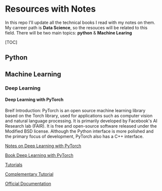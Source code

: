 # Resources with Notes
In this repo I'll update all the technical books I read with my notes on them. My carreer path is **Data Science**, so the resouces will be related to this field. There will be two main topics: **python** & **Machine Learing**

[TOC]

## Python 

## Machine Learning

### Deep Learning

#### Deep Learning with PyTorch

Breif Introduction: PyTorch is an open source machine learning library based on the Torch library, used for applications such as computer vision and natural language processing. It is primarily developed by Facebook's AI Research lab (FAIR). It is free and open-source software released under the Modified BSD license. Although the Python interface is more polished and the primary focus of development, PyTorch also has a C++ interface.

[Notes on Deep Learning with PyTorch](/docs/deep_learning_with_PyTorch/notes_on_deep_learning_with_pytorch.md)

[Book Deep Learning with PyTorch](docs/deep_learning_with_PyTorch/book_deep_learning_with_PyTorch.pdf)

[Tutorials](https://pytorch.org/tutorials/)

[Complementary Tutorial](https://github.com/yunjey/pytorch-tutorial)

[Official Documentation](https://pytorch.org/docs/stable/index.html)

